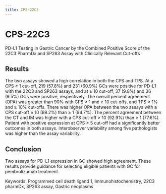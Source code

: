 ```yaml
---
title: CPS-22C3
---
```

# CPS-22C3

PD-L1 Testing in Gastric Cancer by the Combined Positive Score of the 22C3 PharmDx and SP263 Assay with Clinically Relevant Cut-offs

## Results
The two assays showed a high correlation in both the CPS and TPS. At a CPS ≥ 1 cut-off, 219 (57.8%) and 231 (60.9%) GCs were positive for PD-L1 with the 22C3 and SP263 assays, and at ≥ 10 cut-off, 37 (9.8%) and 36 (9.5%) GCs were positive, respectively. The overall percent agreement (OPA) was greater than 90% with CPS ≥ 1 and ≥ 10 cut-offs, and TPS ≥ 1% and ≥ 10% cut-offs. There was higher OPA between the two assays with a CPS cut-off ≥ 10 (99.2%) than ≥ 1 (94.7%). The percent agreement between the CT and IM was higher with a CPS cut-off ≥ 10 (92.9%) than ≥ 1 (77.6%). Patient with positive expression at CPS ≥ 5 cut-off had a significantly better outcomes in both assays. Interobserver variability among five pathologists was higher than the assay variability.

## Conclusion
Two assays for PD-L1 expression in GC showed high agreement. These results provide guidance for selecting eligible patients with GC for pembrolizumab treatment.

Keywords: Programmed cell death ligand 1, Immunohistochemistry, 22C3 pharmDx, SP263 assay, Gastric neoplasms
